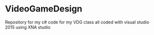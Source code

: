 # VideoGameDesign
Repository for my c# code for my VDG class all coded with visual studio 2015 using XNA studio
